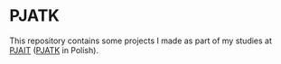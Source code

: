 # PJATK
This repository contains some projects I made as part of my studies at [PJAIT](https://pja.edu.pl/) ([PJATK](https://pja.edu.pl/) in Polish).
